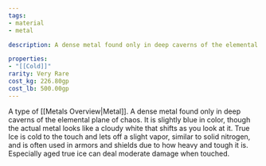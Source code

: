 ```yaml
---
tags:
- material
- metal

description: A dense metal found only in deep caverns of the elemental plane of chaos. It is slightly blue in color, though the actual metal looks like a cloudy white that shifts as you look at it. True Ice is cold to the touch and lets off a slight vapor, similar to solid nitrogen, and is often used in armors and shields due to how heavy and tough it is. Especially aged true ice can deal moderate damage when touched.

properties:
- "[[Cold]]"
rarity: Very Rare
cost_kg: 226.80gp
cost_lb: 500.00gp
---
```

A type of [[Metals Overview|Metal]]. A dense metal found only in deep caverns of the elemental plane of chaos. It is slightly blue in color, though the actual metal looks like a cloudy white that shifts as you look at it. True Ice is cold to the touch and lets off a slight vapor, similar to solid nitrogen, and is often used in armors and shields due to how heavy and tough it is. Especially aged true ice can deal moderate damage when touched.